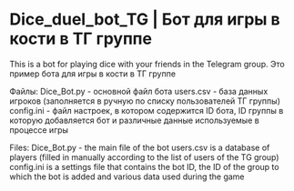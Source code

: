# Dice_duel_bot_TG | Бот для игры в кости в ТГ группе
This is a bot for playing dice with your friends in the Telegram group.
Это пример бота для игры в кости в ТГ группе

Файлы:
Dice_Bot.py - основной файл бота
users.csv - база данных игроков (заполняется в ручную по списку пользователей ТГ группы)
config.ini - файл настроек, в котором содержится ID бота, ID группы в которую добавляется бот и различные данные используемые в процессе игры

Files:
Dice_Bot.py - the main file of the bot
users.csv is a database of players (filled in manually according to the list of users of the TG group)
config.ini is a settings file that contains the bot ID, the ID of the group to which the bot is added and various data used during the game
